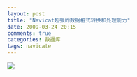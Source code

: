 ```yaml
---
layout: post
title: "Navicat超强的数据格式转换和处理能力"
date: 2009-03-24 20:15
comments: true
categories: 数据库
tags: navicate 
---
```


![](http://blog.cnpc.ac.cn/Blogs/image.axd?picture=2009%2f3%2f2009-03-24_174232.png)
